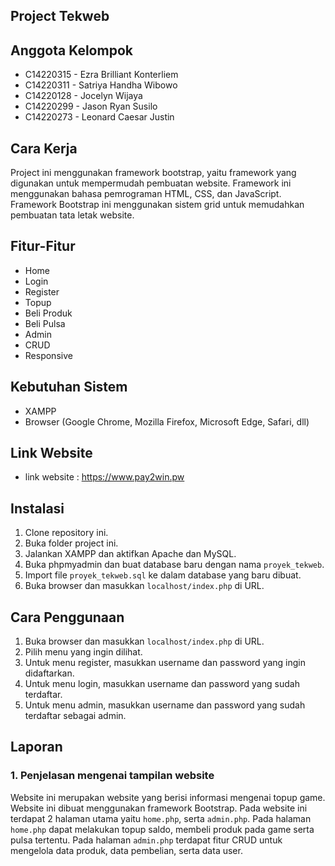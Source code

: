 ## Project Tekweb

## Anggota Kelompok
- C14220315 - Ezra Brilliant Konterliem
- C14220311 - Satriya Handha Wibowo
- C14220128 - Jocelyn Wijaya
- C14220299 - Jason Ryan Susilo
- C14220273 - Leonard Caesar Justin

## Cara Kerja
Project ini menggunakan framework bootstrap, yaitu framework yang digunakan untuk mempermudah pembuatan website. Framework ini menggunakan bahasa pemrograman HTML, CSS, dan JavaScript. Framework Bootstrap ini menggunakan sistem grid untuk memudahkan pembuatan tata letak website.

## Fitur-Fitur
- Home
- Login
- Register
- Topup
- Beli Produk
- Beli Pulsa
- Admin
- CRUD
- Responsive

## Kebutuhan Sistem
- XAMPP
- Browser (Google Chrome, Mozilla Firefox, Microsoft Edge, Safari, dll)

## Link Website
- link website : https://www.pay2win.pw

## Instalasi
1. Clone repository ini.
2. Buka folder project ini.
3. Jalankan XAMPP dan aktifkan Apache dan MySQL.
4. Buka phpmyadmin dan buat database baru dengan nama `proyek_tekweb`.
5. Import file `proyek_tekweb.sql` ke dalam database yang baru dibuat.
6. Buka browser dan masukkan `localhost/index.php` di URL.

## Cara Penggunaan
1. Buka browser dan masukkan `localhost/index.php` di URL.
2. Pilih menu yang ingin dilihat.
3. Untuk menu register, masukkan username dan password yang ingin didaftarkan.
4. Untuk menu login, masukkan username dan password yang sudah terdaftar.
5. Untuk menu admin, masukkan username dan password yang sudah terdaftar sebagai admin.

## Laporan
### 1. Penjelasan mengenai tampilan website
Website ini merupakan website yang berisi informasi mengenai topup game. Website ini dibuat menggunakan framework Bootstrap. Pada website ini terdapat 2 halaman utama yaitu `home.php`, serta `admin.php`. Pada halaman `home.php` dapat melakukan topup saldo, membeli produk pada game serta pulsa tertentu. Pada halaman `admin.php` terdapat fitur CRUD untuk mengelola data produk, data pembelian, serta data user.